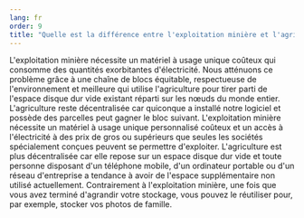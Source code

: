 ```yaml
---
lang: fr
order: 9
title: "Quelle est la différence entre l'exploitation minière et l'agriculture?"
---
```


L'exploitation minière nécessite un matériel à usage unique coûteux qui consomme des quantités exorbitantes d'électricité. Nous atténuons ce problème grâce à une chaîne de blocs équitable, respectueuse de l'environnement et meilleure qui utilise l'agriculture pour tirer parti de l'espace disque dur vide existant réparti sur les nœuds du monde entier. L'agriculture reste décentralisée car quiconque a installé notre logiciel et possède des parcelles peut gagner le bloc suivant. L'exploitation minière nécessite un matériel à usage unique personnalisé coûteux et un accès à l'électricité à des prix de gros ou supérieurs que seules les sociétés spécialement conçues peuvent se permettre d'exploiter. L'agriculture est plus décentralisée car elle repose sur un espace disque dur vide et toute personne disposant d'un téléphone mobile, d'un ordinateur portable ou d'un réseau d'entreprise a tendance à avoir de l'espace supplémentaire non utilisé actuellement. Contrairement à l'exploitation minière, une fois que vous avez terminé d'agrandir votre stockage, vous pouvez le réutiliser pour, par exemple, stocker vos photos de famille.
